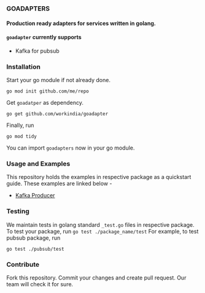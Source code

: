 ### GOADAPTERS
#### Production ready adapters for services written in golang.

#### `goadapter` currently supports
- Kafka for pubsub

### Installation
Start your go module if not already done.
```
go mod init github.com/me/repo
```
Get `goadatper` as dependency.
```
go get github.com/workindia/goadapter
```
Finally, run 
```
go mod tidy
```
You can import `goadapters` now in your go module.

### Usage and Examples
This repository holds the examples in respective package as a quickstart guide. These examples are linked below -
- [Kafka Producer](/pubsub/examples/producer.go) 

### Testing
We maintain tests in golang standard `_test.go` files in respective package.
To test your package, run `go test ./package_name/test`
For example, to test pubsub package, run
```
go test ./pubsub/test
```

### Contribute
Fork this repository. Commit your changes and create pull request. Our team will check it for sure.
